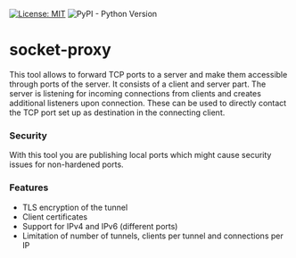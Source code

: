 [![License: MIT](https://img.shields.io/badge/License-MIT-yellow.svg)](https://opensource.org/licenses/MIT)
![PyPI - Python Version](https://img.shields.io/pypi/pyversions/socket-proxy)

# socket-proxy

This tool allows to forward TCP ports to a server and make them accessible through ports
of the server. It consists of a client and server part. The server is listening for
incoming connections from clients and creates additional listeners upon connection.
These can be used to directly contact the TCP port set up as destination in the
connecting client.

### Security

With this tool you are publishing local ports which might cause security issues for
non-hardened ports.

### Features

- TLS encryption of the tunnel
- Client certificates
- Support for IPv4 and IPv6 (different ports)
- Limitation of number of tunnels, clients per tunnel and connections per IP
